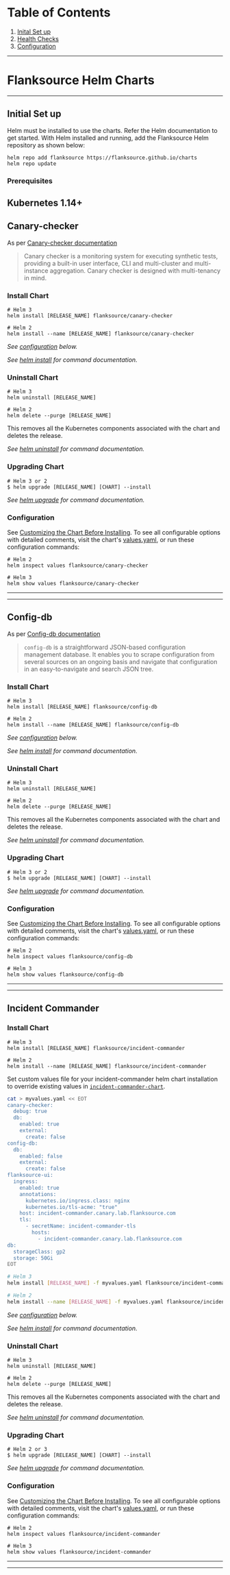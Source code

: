 # Table of Contents
1. [Inital Set up](#initial-set-up)
2. [Health Checks](#canary-checker)
3. [Configuration](#config-db)
---
# Flanksource Helm Charts
---
## Initial Set up

Helm must be installed to use the charts. Refer the Helm documentation to get started.
With Helm installed and running, add the Flanksource Helm repository as shown below:
```
helm repo add flanksource https://flanksource.github.io/charts
helm repo update
```
### Prerequisites
Kubernetes 1.14+
---
## Canary-checker
As per [Canary-checker documentation](/canary-checker/tutorials/overview.md)
> Canary checker is a monitoring system for executing synthetic tests, providing a built-in user interface, CLI and multi-cluster and multi-instance aggregation. Canary checker is designed with multi-tenancy in mind. 

### Install Chart
```console
# Helm 3
helm install [RELEASE_NAME] flanksource/canary-checker

# Helm 2
helm install --name [RELEASE_NAME] flanksource/canary-checker
```

_See [configuration](#configuration) below._

_See [helm install](https://helm.sh/docs/helm/helm_install/) for command documentation._

### Uninstall Chart

```console
# Helm 3
helm uninstall [RELEASE_NAME]

# Helm 2
helm delete --purge [RELEASE_NAME]
```

This removes all the Kubernetes components associated with the chart and deletes the release.

_See [helm uninstall](https://helm.sh/docs/helm/helm_uninstall/) for command documentation._

### Upgrading Chart

```console
# Helm 3 or 2
$ helm upgrade [RELEASE_NAME] [CHART] --install
```

_See [helm upgrade](https://helm.sh/docs/helm/helm_upgrade/) for command documentation._

### Configuration

See [Customizing the Chart Before Installing](https://helm.sh/docs/intro/using_helm/#customizing-the-chart-before-installing). To see all configurable options with detailed comments, visit the chart's [values.yaml](https://github.com/flanksource/canary-checker/blob/master/chart/values.yaml), or run these configuration commands:

```console
# Helm 2
helm inspect values flanksource/canary-checker

# Helm 3
helm show values flanksource/canary-checker
```
---
---
## Config-db
As per [Config-db documentation](/config-db/tutorials/getting-started-config-db.md)
> `config-db` is a straightforward JSON-based configuration management database. It enables you to scrape configuration from several sources on an ongoing basis and navigate that configuration in an easy-to-navigate and search JSON tree.

### Install Chart
```console
# Helm 3
helm install [RELEASE_NAME] flanksource/config-db

# Helm 2
helm install --name [RELEASE_NAME] flanksource/config-db
```

_See [configuration](#configuration) below._

_See [helm install](https://helm.sh/docs/helm/helm_install/) for command documentation._

### Uninstall Chart

```console
# Helm 3
helm uninstall [RELEASE_NAME]

# Helm 2
helm delete --purge [RELEASE_NAME]
```

This removes all the Kubernetes components associated with the chart and deletes the release.

_See [helm uninstall](https://helm.sh/docs/helm/helm_uninstall/) for command documentation._

### Upgrading Chart

```console
# Helm 3 or 2
$ helm upgrade [RELEASE_NAME] [CHART] --install
```

_See [helm upgrade](https://helm.sh/docs/helm/helm_upgrade/) for command documentation._

### Configuration

See [Customizing the Chart Before Installing](https://helm.sh/docs/intro/using_helm/#customizing-the-chart-before-installing). To see all configurable options with detailed comments, visit the chart's [values.yaml](https://github.com/flanksource/config-db/blob/main/chart/values.yaml), or run these configuration commands:

```console
# Helm 2
helm inspect values flanksource/config-db

# Helm 3
helm show values flanksource/config-db
```
---
---
## Incident Commander

### Install Chart
```console
# Helm 3
helm install [RELEASE_NAME] flanksource/incident-commander

# Helm 2
helm install --name [RELEASE_NAME] flanksource/incident-commander
```

Set custom values file for your incident-commander helm chart installation to override existing values in [`incident-commander-chart`](https://github.com/flanksource/incident-commander-chart/blob/main/chart/values.yaml).
```bash
cat > myvalues.yaml << EOT
canary-checker:
  debug: true
  db:
    enabled: true
    external:
      create: false
config-db:
  db:
    enabled: false
    external:
      create: false
flanksource-ui:
  ingress:
    enabled: true
    annotations:
      kubernetes.io/ingress.class: nginx
      kubernetes.io/tls-acme: "true"
    host: incident-commander.canary.lab.flanksource.com
    tls:
      - secretName: incident-commander-tls
        hosts:
          - incident-commander.canary.lab.flanksource.com
db:
  storageClass: gp2
  storage: 50Gi       
EOT

# Helm 3
helm install [RELEASE_NAME] -f myvalues.yaml flanksource/incident-commander

# Helm 2
helm install --name [RELEASE_NAME] -f myvalues.yaml flanksource/incident-commander
```

_See [configuration](#configuration) below._

_See [helm install](https://helm.sh/docs/helm/helm_install/) for command documentation._

### Uninstall Chart

```console
# Helm 3
helm uninstall [RELEASE_NAME]

# Helm 2
helm delete --purge [RELEASE_NAME]
```

This removes all the Kubernetes components associated with the chart and deletes the release.

_See [helm uninstall](https://helm.sh/docs/helm/helm_uninstall/) for command documentation._

### Upgrading Chart

```console
# Helm 2 or 3
$ helm upgrade [RELEASE_NAME] [CHART] --install
```

_See [helm upgrade](https://helm.sh/docs/helm/helm_upgrade/) for command documentation._

### Configuration

See [Customizing the Chart Before Installing](https://helm.sh/docs/intro/using_helm/#customizing-the-chart-before-installing). To see all configurable options with detailed comments, visit the chart's [values.yaml](https://github.com/flanksource/config-db/blob/main/chart/values.yaml), or run these configuration commands:

```console
# Helm 2
helm inspect values flanksource/incident-commander

# Helm 3
helm show values flanksource/incident-commander
```
---
---

